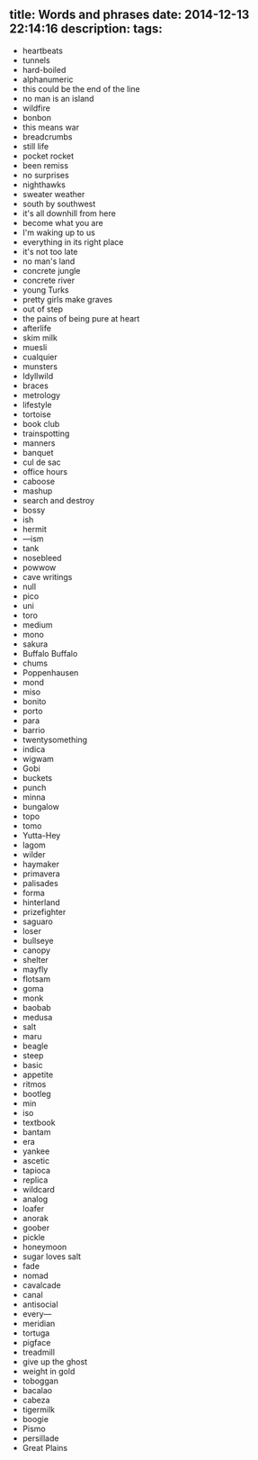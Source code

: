 title: Words and phrases
date: 2014-12-13 22:14:16
description:
tags:
---

- heartbeats
- tunnels
- hard-boiled
- alphanumeric
- this could be the end of the line
- no man is an island
- wildfire
- bonbon
- this means war
- breadcrumbs
- still life
- pocket rocket
- been remiss
- no surprises
- nighthawks
- sweater weather
- south by southwest
- it's all downhill from here
- become what you are
- I'm waking up to us
- everything in its right place
- it's not too late
- no man's land
- concrete jungle
- concrete river
- young Turks
- pretty girls make graves
- out of step
- the pains of being pure at heart
- afterlife
- skim milk
- muesli
- cualquier
- munsters
- Idyllwild
- braces
- metrology
- lifestyle
- tortoise
- book club
- trainspotting
- manners
- banquet
- cul de sac
- office hours
- caboose
- mashup
- search and destroy
- bossy
- ish
- hermit
- —ism
- tank
- nosebleed
- powwow
- cave writings
- null
- pico
- uni
- toro
- medium
- mono
- sakura
- Buffalo Buffalo
- chums
- Poppenhausen
- mond
- miso
- bonito
- porto
- para
- barrio
- twentysomething
- indica
- wigwam
- Gobi
- buckets
- punch
- minna
- bungalow
- topo
- tomo
- Yutta-Hey
- lagom
- wilder
- haymaker
- primavera
- palisades
- forma
- hinterland
- prizefighter
- saguaro
- loser
- bullseye
- canopy
- shelter
- mayfly
- flotsam
- goma
- monk
- baobab
- medusa
- salt
- maru
- beagle
- steep
- basic
- appetite
- ritmos
- bootleg
- min
- iso
- textbook
- bantam
- era
- yankee
- ascetic
- tapioca
- replica
- wildcard
- analog
- loafer
- anorak
- goober
- pickle
- honeymoon
- sugar loves salt
- fade
- nomad
- cavalcade
- canal
- antisocial
- every—
- meridian
- tortuga
- pigface
- treadmill
- give up the ghost
- weight in gold
- toboggan
- bacalao
- cabeza
- tigermilk
- boogie
- Pismo
- persillade
- Great Plains
